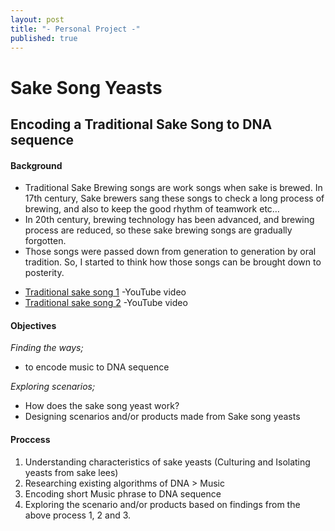 ```yaml
---
layout: post
title: "- Personal Project -"
published: true
---
```



# Sake Song Yeasts

## Encoding a Traditional Sake Song to DNA sequence



#### Background

* Traditional Sake Brewing songs are work songs when sake is brewed.
In 17th century, Sake brewers sang these songs to check a long process of brewing, and also to keep the good rhythm of teamwork etc… 
* In 20th century, brewing technology has been advanced, and brewing process are reduced, so these sake brewing songs are gradually forgotten.
* Those songs were passed down from generation to generation by oral tradition. So, I started to think how those songs can be brought down to posterity.


- [Traditional sake song 1](https://www.youtube.com/watch?v=le4eRY3imvQ) -YouTube video
- [Traditional sake song 2](https://www.youtube.com/watch?v=EvL-sPA3Gws&nohtml5=False) -YouTube video


#### Objectives

*Finding the ways;*

- to encode music to DNA sequence


*Exploring scenarios;*

- How does the sake song yeast work?
- Designing scenarios and/or products made from Sake song yeasts 


#### Proccess

1. Understanding characteristics of sake yeasts (Culturing and Isolating yeasts from sake lees)
2. Researching existing algorithms of DNA > Music 
3. Encoding short Music phrase to DNA sequence
4. Exploring the scenario and/or products based on findings from the above process 1, 2 and 3.

